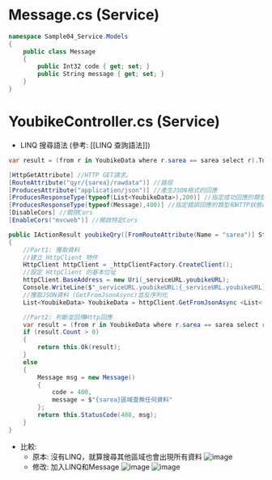 # Message.cs (Service)

```cs
namespace Sample04_Service.Models
{
    public class Message
    {
        public Int32 code { get; set; }
        public String message { get; set; }
    }
}
```
# YoubikeController.cs (Service)
- LINQ 搜尋語法 (參考: [[LINQ 查詢語法]])
```cs
var result = (from r in YoubikeData where r.sarea == sarea select r).ToList();
```

```cs
[HttpGetAttribute] //HTTP GET請求。
[RouteAttribute("qyr/{sarea}/rawdata")] //路徑
[ProducesAttribute("application/json")] //產生JSON格式的回應
[ProducesResponseType(typeof(List<YoubikeData>),200)] //指定成功回應的類型和HTTP狀態碼
[ProducesResponseType(typeof(Message),400)] //指定錯誤回應的類型和HTTP狀態碼
[DisableCors] //關閉Cors
[EnableCors("mvcweb")] //開啟特定Cors

public IActionResult youbikeQry([FromRouteAttribute(Name = "sarea")] String sarea)
{
	//Part1: 獲取資料
	//建立 HttpClient 物件
	HttpClient httpClient = _httpClientFactory.CreateClient();
	//設定 HttpClient 的基本位址
	httpClient.BaseAddress = new Uri(_serviceURL.youbikeURL);
	Console.WriteLine($"_serviceURL.youbikeURL:{_serviceURL.youbikeURL}");
	//獲取JSON資料 (GetFromJsonAsync)並反序列化
	List<YoubikeData> YoubikeData = httpClient.GetFromJsonAsync <List< YoubikeData>> ("").GetAwaiter().GetResult();

	//Part2: 判斷並回傳Http回應
	var result = (from r in YoubikeData where r.sarea == sarea select r).ToList();
	if (result.Count > 0)
	{
		return this.Ok(result);
	}
	else
	{
		Message msg = new Message()
		{
			code = 400,
			message = $"{sarea}區域查無任何資料"
		};
		return this.StatusCode(400, msg);
	}
}
```

- 比較: 
	- 原本: 沒有LINQ，就算搜尋其他區域也會出現所有資料
![image](https://github.com/Riley-Shu/WebForSearchingYoubike/blob/master/Note/image/09_1_1.png)
	- 修改: 加入LINQ和Message
![image](https://github.com/Riley-Shu/WebForSearchingYoubike/blob/master/Note/image/09_1_2.png)
![image](https://github.com/Riley-Shu/WebForSearchingYoubike/blob/master/Note/image/09_1_3.png)
